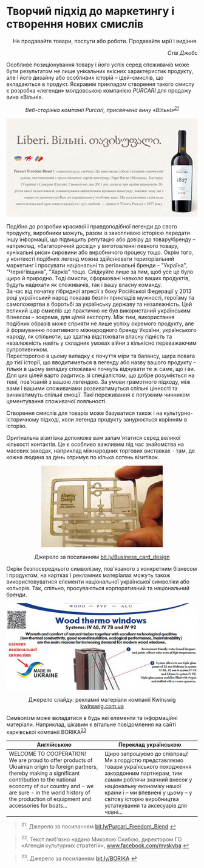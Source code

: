 # Творчий підхід до маркетингу і створення нових смислів

<p align="right">Не продавайте товари, послуги або роботи. Продавайте мрії і видіння.</p>
<p align="right"><i>Стів Джобс</i></p>

Особливе позиціонування товару і його успіх серед споживачів може бути результатом не лише унікальних якісних характеристик продукту, але і його дизайну або особливих історій – ідей-смислів, що вкладаються в продукт. Яскравим прикладом створення такого смислу є розробка «легенди» молдовською компанією *PURCARI* для продажу вина «Вільні».

<p align="center"><i>Веб-сторінка компанії <i>Purcari</i>, присвячена вину «Вільні»<sup><a href="#fn_21" id="reffn_21">21</a></sup> </i></p>
<p align="center"><img class="image" src="9.png"/></p>
Подібно до розробки красивої і правдоподібної легенди до свого продукту, виробники можуть, разом із захопливою історією передати іншу інформації, що підвищить репутацію або довіру до товару/бренду – наприклад, «багаторічний досвід» у виготовленні певного товару, «унікальні риси» сировини або виробничого процесу тощо. Окрім того, у контексті подібних легенд можна здійснювати територіальний маркетинг і просувати національні та регіональні бренди – "Україна", "Чернігівщина", "Харків" тощо. Слідкуйте лише за тим, щоб усе це було щиро й природно. Тоді смисли, сформовані навколо ваших продуктів, будуть надихати як споживачів, так і вашу власну команду.

<div class="space">
<div class="eoz-wrap">
<div class="eoz-text">
За час від початку гібридної агресії з боку Російської Федерації у 2013 році український народ показав безліч прикладів мужності, героїзму та самопожертви в боротьбі за українську державу та незалежність. Цей великий шар смислів ще практично не був використаний українським бізнесом – зокрема, для цілей експорту. Між тим, використання подібних образів може сприяти не лише успіху окремого продукту, але й формуванню позитивного міжнародного бренду України, українського народу, як спільноти, що здатна відстоювати власну гідність та незалежність навіть у складних умовах війни з кількісно переважаючим супротивником. <br>
Пересторогою в цьому випадку є почуття міри та балансу, щира повага до тієї історії, що вводитиметься в легенду або назву вашого продукту – тільки в цьому випадку споживачі почнуть відчувати те ж саме, що і ви. Для цих цілей варто радитись зі спеціалістом, що добре розуміється на темі, пов'язаній з вашою легендою. За умови грамотного підходу, між вами і вашими споживачами розвиватимуться спільні цінності та виникатимуть спільні емоції. Такі переживання є потужним чинником цементування споживачої лояльності.
</div>
</div>
</div>

Створення смислів для товарів може базуватися також і на культурно-історичному підході, коли легенда продукту занурюється корінням в історію.

<div class="space">
<div class="eoz-wrap">
<div class="eoz-text">
Оригінальна візитівка допоможе вам запам'ятатися серед великої кількості контактів. Це є особливо важливим під час знайомства на масових заходах, наприклад міжнародних торгових виставках - там, де кожна людина за день отримує по кілька сотень візитівок.
</div>
</div>
</div>

<p align="center"><img class="image" src="10.png"/></p>
<p align="center">Джерело за посиланням  <a href="bit.ly/Business_card_design">bit.ly/Business_card_design</a> </p>
<div class="space">
<div class="eoz-wrap">
<div class="eoz-text">
Окрім безпосереднього символізму, пов'язаного з конкретним бізнесом і продуктом, на картках і рекламних матеріалах можуть також використовуватися  елементи національної української символіки або кольорів. Так, спільно, просуваються корпоративний та національний бренди.
</div>
</div>
</div>

<p align="center"><img class="image" src="11.png"/></p>
<p align="center">Джерело слайду: рекламні матеріали компанії Kwinswig <a href="kwinswig.com.ua">kwinswig.com.ua</a> </p>

Символізм може вкладатися в будь які елементи та інформаційні матеріали. Наприклад, цікавим є вітальне повідомлення на сайті харківської компанії BORIKA<sup><a href="#fn_23" id="reffn_23">23</a></sup>

<table>
  <tr>
    <td width="50%" align="center"><b>Англійською</b></td>
    <td width="50%" align="center"><b>Переклад українською</b></td>
  </tr>
<tbody>
  <tr>
    <td width="10%" style="vertical-align:top !important;">
WELCOME TO COOPERATION!<br>
We are proud to offer products of Ukrainian origin to foreign partners, thereby making a significant contribution to the national economy of our country and - we are sure - in the world history of the production of equipment and accessories for boats...
    </td>
    <td width="10%" style="vertical-align:top !important;">
Щиро запрошуємо до співпраці!<br>
Ми з гордістю представляємо товари українського походження закордонним партнерам, тим самим роблячи значний внесок у національну економіку нашої країни і – ми впевнені у цьому – у світову історію виробництва устаткування та аксесуарів для човні...
    </td>
</tbody>
</table>

<blockquote id="fn_21">
<sup>21</sup>. Джерело за посиланням <a href="bit.ly/Purcari_Freedom_Blend">bit.ly/Purcari_Freedom_Blend</a> <a href="#reffn_21" title="Jump back to footnote [21] in the text."> ↩</a>
</blockquote>
<blockquote id="fn_22">
<sup>22</sup>. Текст люб'язно надано Миколою Скибою, директором ГО «Агенція культурних стратегій», <a href="www.facebook.com/myskyba">www.facebook.com/myskyba</a> <a href="#reffn_22" title="Jump back to footnote [22] in the text."> ↩</a>
</blockquote>
<blockquote id="fn_23">
<sup>23</sup>. Джерело за посиланням <a href="bit.ly/BORIKA">bit.ly/BORIKA</a> <a href="#reffn_23" title="Jump back to footnote [23] in the text."> ↩</a>
</blockquote>